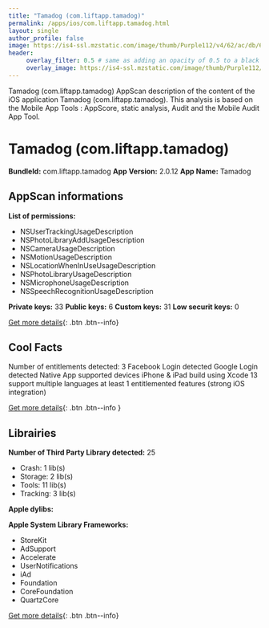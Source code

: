 ```yaml
---
title: "Tamadog (com.liftapp.tamadog)"
permalink: /apps/ios/com.liftapp.tamadog.html
layout: single
author_profile: false
image: https://is4-ssl.mzstatic.com/image/thumb/Purple112/v4/62/ac/db/62acdb7e-2e4c-b5c7-94eb-03525d014267/AppIcon-1x_U007emarketing-0-7-0-85-220.png/512x512bb.jpg
header: 
     overlay_filter: 0.5 # same as adding an opacity of 0.5 to a black background
     overlay_image: https://is4-ssl.mzstatic.com/image/thumb/Purple112/v4/62/ac/db/62acdb7e-2e4c-b5c7-94eb-03525d014267/AppIcon-1x_U007emarketing-0-7-0-85-220.png/512x512bb.jpg
---
```

Tamadog (com.liftapp.tamadog) AppScan description of the content of the iOS application Tamadog (com.liftapp.tamadog). This analysis is based on the Mobile App Tools : AppScore, static analysis, Audit and the Mobile Audit App Tool.

# Tamadog (com.liftapp.tamadog)

**BundleId:** com.liftapp.tamadog
**App Version:** 2.0.12
**App Name:** Tamadog


## AppScan informations 

**List of permissions:** 
- NSUserTrackingUsageDescription
- NSPhotoLibraryAddUsageDescription
- NSCameraUsageDescription
- NSMotionUsageDescription
- NSLocationWhenInUseUsageDescription
- NSPhotoLibraryUsageDescription
- NSMicrophoneUsageDescription
- NSSpeechRecognitionUsageDescription
  
  
**Private keys:** 33
**Public keys:** 6
**Custom keys:** 31
**Low securit keys:** 0
  
[Get more details](/pricing.html){: .btn .btn--info}

## Cool Facts

Number of entitlements detected: 3
Facebook Login detected
Google Login detected
Native App
supported devices iPhone & iPad
build using Xcode 13
support multiple languages
at least 1 entitlemented features (strong iOS integration)
  
[Get more details](/pricing.html){: .btn .btn--info }

## Librairies 
**Number of Third Party Library detected:** 25
- Crash: 1 lib(s)
- Storage: 2 lib(s)
- Tools: 11 lib(s)
- Tracking: 3 lib(s)


**Apple dylibs:**


**Apple System Library Frameworks:**
- StoreKit
- AdSupport
- Accelerate
- UserNotifications
- iAd
- Foundation
- CoreFoundation
- QuartzCore


  
[Get more details](/pricing.html){: .btn .btn--info}

